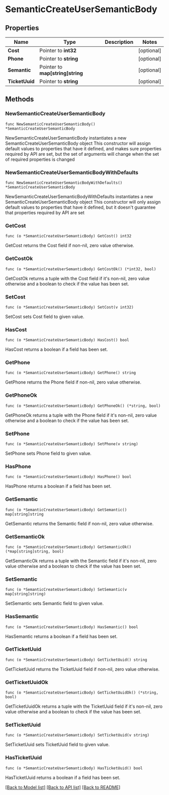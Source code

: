 # SemanticCreateUserSemanticBody

## Properties

Name | Type | Description | Notes
------------ | ------------- | ------------- | -------------
**Cost** | Pointer to **int32** |  | [optional] 
**Phone** | Pointer to **string** |  | [optional] 
**Semantic** | Pointer to **map[string]string** |  | [optional] 
**TicketUuid** | Pointer to **string** |  | [optional] 

## Methods

### NewSemanticCreateUserSemanticBody

`func NewSemanticCreateUserSemanticBody() *SemanticCreateUserSemanticBody`

NewSemanticCreateUserSemanticBody instantiates a new SemanticCreateUserSemanticBody object
This constructor will assign default values to properties that have it defined,
and makes sure properties required by API are set, but the set of arguments
will change when the set of required properties is changed

### NewSemanticCreateUserSemanticBodyWithDefaults

`func NewSemanticCreateUserSemanticBodyWithDefaults() *SemanticCreateUserSemanticBody`

NewSemanticCreateUserSemanticBodyWithDefaults instantiates a new SemanticCreateUserSemanticBody object
This constructor will only assign default values to properties that have it defined,
but it doesn't guarantee that properties required by API are set

### GetCost

`func (o *SemanticCreateUserSemanticBody) GetCost() int32`

GetCost returns the Cost field if non-nil, zero value otherwise.

### GetCostOk

`func (o *SemanticCreateUserSemanticBody) GetCostOk() (*int32, bool)`

GetCostOk returns a tuple with the Cost field if it's non-nil, zero value otherwise
and a boolean to check if the value has been set.

### SetCost

`func (o *SemanticCreateUserSemanticBody) SetCost(v int32)`

SetCost sets Cost field to given value.

### HasCost

`func (o *SemanticCreateUserSemanticBody) HasCost() bool`

HasCost returns a boolean if a field has been set.

### GetPhone

`func (o *SemanticCreateUserSemanticBody) GetPhone() string`

GetPhone returns the Phone field if non-nil, zero value otherwise.

### GetPhoneOk

`func (o *SemanticCreateUserSemanticBody) GetPhoneOk() (*string, bool)`

GetPhoneOk returns a tuple with the Phone field if it's non-nil, zero value otherwise
and a boolean to check if the value has been set.

### SetPhone

`func (o *SemanticCreateUserSemanticBody) SetPhone(v string)`

SetPhone sets Phone field to given value.

### HasPhone

`func (o *SemanticCreateUserSemanticBody) HasPhone() bool`

HasPhone returns a boolean if a field has been set.

### GetSemantic

`func (o *SemanticCreateUserSemanticBody) GetSemantic() map[string]string`

GetSemantic returns the Semantic field if non-nil, zero value otherwise.

### GetSemanticOk

`func (o *SemanticCreateUserSemanticBody) GetSemanticOk() (*map[string]string, bool)`

GetSemanticOk returns a tuple with the Semantic field if it's non-nil, zero value otherwise
and a boolean to check if the value has been set.

### SetSemantic

`func (o *SemanticCreateUserSemanticBody) SetSemantic(v map[string]string)`

SetSemantic sets Semantic field to given value.

### HasSemantic

`func (o *SemanticCreateUserSemanticBody) HasSemantic() bool`

HasSemantic returns a boolean if a field has been set.

### GetTicketUuid

`func (o *SemanticCreateUserSemanticBody) GetTicketUuid() string`

GetTicketUuid returns the TicketUuid field if non-nil, zero value otherwise.

### GetTicketUuidOk

`func (o *SemanticCreateUserSemanticBody) GetTicketUuidOk() (*string, bool)`

GetTicketUuidOk returns a tuple with the TicketUuid field if it's non-nil, zero value otherwise
and a boolean to check if the value has been set.

### SetTicketUuid

`func (o *SemanticCreateUserSemanticBody) SetTicketUuid(v string)`

SetTicketUuid sets TicketUuid field to given value.

### HasTicketUuid

`func (o *SemanticCreateUserSemanticBody) HasTicketUuid() bool`

HasTicketUuid returns a boolean if a field has been set.


[[Back to Model list]](../README.md#documentation-for-models) [[Back to API list]](../README.md#documentation-for-api-endpoints) [[Back to README]](../README.md)


